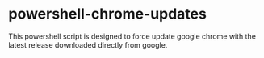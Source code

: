# powershell-chrome-updates

This powershell script is designed to force update google chrome with the latest release downloaded directly from google.
